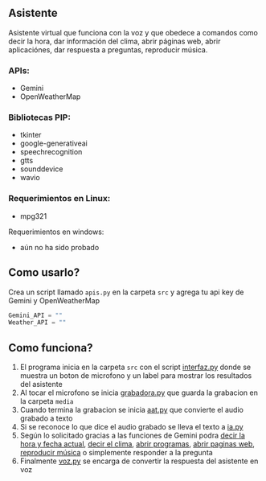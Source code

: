 ## Asistente
Asistente virtual que funciona con la voz y que obedece a comandos
como decir la hora, dar información del clima, abrir páginas web,
abrir aplicaciónes, dar respuesta a preguntas, reproducir música.

### APIs:
- Gemini
- OpenWeatherMap

### Bibliotecas PIP:
- tkinter
- google-generativeai
- speechrecognition
- gtts
- sounddevice
- wavio

### Requerimientos en Linux:
- mpg321

Requerimientos en windows:
- aún no ha sido probado

## Como usarlo?
Crea un script llamado ```apis.py``` en la carpeta ```src``` y agrega tu api key de Gemini y OpenWeatherMap
```python
Gemini_API = ""
Weather_API = ""
```

## Como funciona?
1. El programa inicia en la carpeta ```src``` con el script [interfaz.py](src/interfaz.py) donde se muestra un boton de microfono y un label para mostrar los resultados del asistente
2. Al tocar el microfono se inicia [grabadora.py](src/grabadora.py) que guarda la grabacion en la carpeta ```media```
3. Cuando termina la grabacion se inicia [aat.py](src/aat.py) que convierte el audio grabado a texto
4. Si se reconoce lo que dice el audio grabado se lleva el texto a [ia.py](src/ia.py)
5. Según lo solicitado gracias a las funciones de Gemini podra [decir la hora y fecha actual](src/tiempo.py), [decir el clima](src/clima.py), [abrir programas](src/abrirprogramas.py), [abrir paginas web](src/web.py), [reproducir música](src/musica.py) o simplemente responder a la pregunta
6. Finalmente [voz.py](src/voz.py) se encarga de convertir la respuesta del asistente en voz
